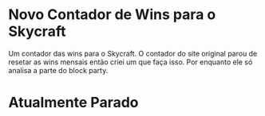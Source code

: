 # Novo Contador de Wins para o Skycraft
Um contador das wins para o Skycraft.
O contador do site original parou de resetar as wins mensais então criei um que faça isso. 
Por enquanto ele só analisa a parte do block party.

# Atualmente Parado
